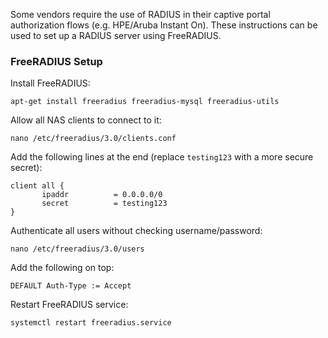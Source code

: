 Some vendors require the use of RADIUS in their captive portal authorization flows (e.g. HPE/Aruba Instant On). These instructions can be used to set up a RADIUS server using FreeRADIUS.

### FreeRADIUS Setup

Install FreeRADIUS:

```
apt-get install freeradius freeradius-mysql freeradius-utils
```

Allow all NAS clients to connect to it:

```
nano /etc/freeradius/3.0/clients.conf
```

Add the following lines at the end (replace `testing123` with a more secure secret):

```
client all {
       ipaddr          = 0.0.0.0/0
       secret          = testing123
}
```

Authenticate all users without checking username/password:

```
nano /etc/freeradius/3.0/users
```

Add the following on top:

```
DEFAULT Auth-Type := Accept
```

Restart FreeRADIUS service:

```
systemctl restart freeradius.service
```

